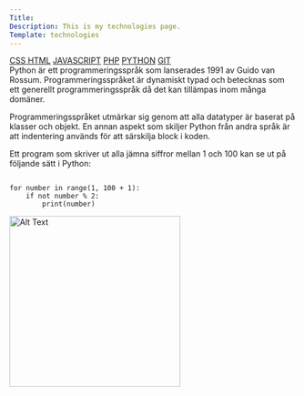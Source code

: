 ```yaml
---
Title: 
Description: This is my technologies page.
Template: technologies
---
```

<div class="tech2">
<div class="tech-links">
<a href="css" >CSS </a>
<a href="html">HTML</a>
<a href="javascript">JAVASCRIPT</a>
<a href="php">PHP</a>
<a href="python" class="active">PYTHON</a>
<a href="git">GIT</a>
</div>

<div class="css-description">
Python är ett programmeringsspråk som lanserades 1991 av Guido van Rossum. Programmeringsspråket är dynamiskt typad och betecknas som ett generellt programmeringsspråk då det kan tillämpas inom många domäner.

Programmeringsspråket utmärkar sig genom att alla datatyper är baserat på klasser och objekt. En annan aspekt som skiljer Python från andra språk är att indentering används för att särskilja block i koden.

Ett program som skriver ut alla jämna siffror mellan 1 och 100 kan se ut på följande sätt i Python:


<pre><code>
for number in range(1, 100 + 1):
    if not number % 2:
        print(number)
</code></pre>
</div>
<img class="about-img" src="image/python.png" width="300" alt="Alt Text" >
</div>

